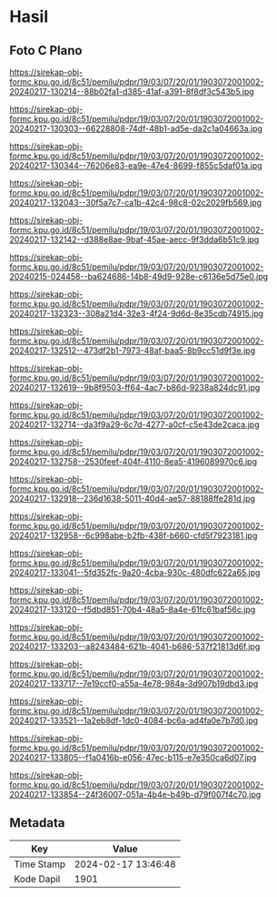 # Hasil

## Foto C Plano

https://sirekap-obj-formc.kpu.go.id/8c51/pemilu/pdpr/19/03/07/20/01/1903072001002-20240217-130214--88b02fa1-d385-41af-a391-8f8df3c543b5.jpg

https://sirekap-obj-formc.kpu.go.id/8c51/pemilu/pdpr/19/03/07/20/01/1903072001002-20240217-130303--66228808-74df-48b1-ad5e-da2c1a04663a.jpg

https://sirekap-obj-formc.kpu.go.id/8c51/pemilu/pdpr/19/03/07/20/01/1903072001002-20240217-130344--76206e83-ea9e-47e4-8699-f855c5daf01a.jpg

https://sirekap-obj-formc.kpu.go.id/8c51/pemilu/pdpr/19/03/07/20/01/1903072001002-20240217-132043--30f5a7c7-ca1b-42c4-98c8-02c2029fb569.jpg

https://sirekap-obj-formc.kpu.go.id/8c51/pemilu/pdpr/19/03/07/20/01/1903072001002-20240217-132142--d388e8ae-9baf-45ae-aecc-9f3dda6b51c9.jpg

https://sirekap-obj-formc.kpu.go.id/8c51/pemilu/pdpr/19/03/07/20/01/1903072001002-20240215-024458--ba624686-14b8-49d9-928e-c6136e5d75e0.jpg

https://sirekap-obj-formc.kpu.go.id/8c51/pemilu/pdpr/19/03/07/20/01/1903072001002-20240217-132323--308a21d4-32e3-4f24-9d6d-8e35cdb74915.jpg

https://sirekap-obj-formc.kpu.go.id/8c51/pemilu/pdpr/19/03/07/20/01/1903072001002-20240217-132512--473df2b1-7973-48af-baa5-8b9cc51d9f3e.jpg

https://sirekap-obj-formc.kpu.go.id/8c51/pemilu/pdpr/19/03/07/20/01/1903072001002-20240217-132619--9b8f9503-ff64-4ac7-b86d-9238a824dc91.jpg

https://sirekap-obj-formc.kpu.go.id/8c51/pemilu/pdpr/19/03/07/20/01/1903072001002-20240217-132714--da3f9a29-6c7d-4277-a0cf-c5e43de2caca.jpg

https://sirekap-obj-formc.kpu.go.id/8c51/pemilu/pdpr/19/03/07/20/01/1903072001002-20240217-132758--2530feef-404f-4110-8ea5-4196089970c6.jpg

https://sirekap-obj-formc.kpu.go.id/8c51/pemilu/pdpr/19/03/07/20/01/1903072001002-20240217-132918--236d1638-5011-40d4-ae57-88188ffe281d.jpg

https://sirekap-obj-formc.kpu.go.id/8c51/pemilu/pdpr/19/03/07/20/01/1903072001002-20240217-132958--6c998abe-b2fb-438f-b660-cfd5f7923181.jpg

https://sirekap-obj-formc.kpu.go.id/8c51/pemilu/pdpr/19/03/07/20/01/1903072001002-20240217-133041--5fd352fc-9a20-4cba-930c-480dfc622a65.jpg

https://sirekap-obj-formc.kpu.go.id/8c51/pemilu/pdpr/19/03/07/20/01/1903072001002-20240217-133120--f5dbd851-70b4-48a5-8a4e-61fc61baf56c.jpg

https://sirekap-obj-formc.kpu.go.id/8c51/pemilu/pdpr/19/03/07/20/01/1903072001002-20240217-133203--a8243484-621b-4041-b686-537f21813d6f.jpg

https://sirekap-obj-formc.kpu.go.id/8c51/pemilu/pdpr/19/03/07/20/01/1903072001002-20240217-133717--7e19ccf0-a55a-4e78-984a-3d907b19dbd3.jpg

https://sirekap-obj-formc.kpu.go.id/8c51/pemilu/pdpr/19/03/07/20/01/1903072001002-20240217-133521--1a2eb8df-1dc0-4084-bc6a-ad4fa0e7b7d0.jpg

https://sirekap-obj-formc.kpu.go.id/8c51/pemilu/pdpr/19/03/07/20/01/1903072001002-20240217-133805--f1a0416b-e056-47ec-b115-e7e350ca6d07.jpg

https://sirekap-obj-formc.kpu.go.id/8c51/pemilu/pdpr/19/03/07/20/01/1903072001002-20240217-133854--24f36007-051a-4b4e-b49b-d79f007f4c70.jpg


## Metadata

| Key        | Value               |
| ---------- | ------------------- |
| Time Stamp | 2024-02-17 13:46:48 |
| Kode Dapil | 1901                |



